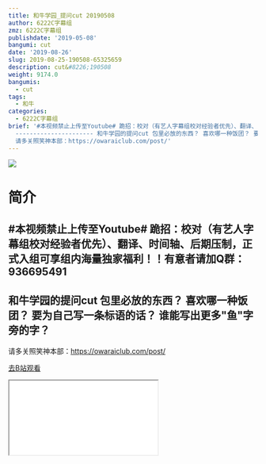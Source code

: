 ```yaml
---
title: 和牛学园_提问cut 20190508
author: 6222C字幕组
zmz: 6222C字幕组
publishdate: '2019-05-08'
bangumi: cut
date: '2019-08-26'
slug: 2019-08-25-190508-65325659
description: cut&#8226;190508
weight: 9174.0
bangumis:
  - cut
tags:
  - 和牛
categories:
  - 6222C字幕组
brief: '#本视频禁止上传至Youtube# 跪招：校对（有艺人字幕组校对经验者优先）、翻译、时间轴、后期压制，正式入组可享组内海量独家福利！！有意者请加Q群：936695491
  ---------------------- 和牛学园的提问cut 包里必放的东西？ 喜欢哪一种饭团？ 要为自己写一条标语的话？ 谁能写出更多鱼字旁的字？ -----------------------
  请多关照笑神本部：https://owaraiclub.com/post/'
---
```

![](https://raw.githubusercontent.com/tcgriffith/owaraisite/master/static/tmpimg/79d1a5630c6d863340f6d8c5f4998ef4200bff55.jpg.480.jpg)
# 简介  
#本视频禁止上传至Youtube#
跪招：校对（有艺人字幕组校对经验者优先）、翻译、时间轴、后期压制，正式入组可享组内海量独家福利！！有意者请加Q群：936695491
----------------------
和牛学园的提问cut
包里必放的东西？
喜欢哪一种饭团？
要为自己写一条标语的话？
谁能写出更多"鱼"字旁的字？
-----------------------
请多关照笑神本部：https://owaraiclub.com/post/  

[去B站观看](https://www.bilibili.com/video/av65325659/)
<div class ="resp-container"><iframe class="testiframe" src="//player.bilibili.com/player.html?aid=65325659"", scrolling="no", allowfullscreen="true" > </iframe></div> 
